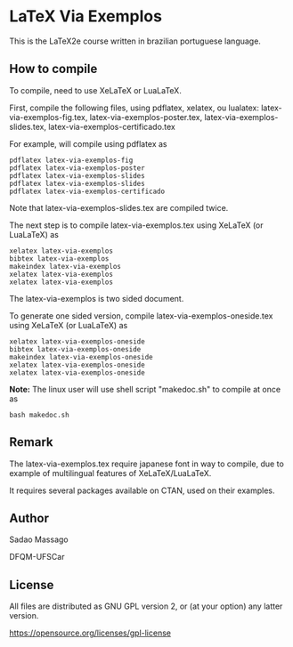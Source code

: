 LaTeX Via Exemplos
==================

This is the LaTeX2e course written in brazilian portuguese
language.

How to compile
--------------
To compile, need to use XeLaTeX or LuaLaTeX.

First, compile the following files, using pdflatex, xelatex, ou lualatex:
latex-via-exemplos-fig.tex,
latex-via-exemplos-poster.tex,
latex-via-exemplos-slides.tex,
latex-via-exemplos-certificado.tex

For example, will compile using pdflatex as

    pdflatex latex-via-exemplos-fig
    pdflatex latex-via-exemplos-poster
    pdflatex latex-via-exemplos-slides
    pdflatex latex-via-exemplos-slides
    pdflatex latex-via-exemplos-certificado

Note that latex-via-exemplos-slides.tex are compiled twice.    

The next step is to compile latex-via-exemplos.tex 
using XeLaTeX (or LuaLaTeX) as

    xelatex latex-via-exemplos
    bibtex latex-via-exemplos
    makeindex latex-via-exemplos
    xelatex latex-via-exemplos
    xelatex latex-via-exemplos

The latex-via-exemplos is two sided document.

To generate one sided version, compile latex-via-exemplos-oneside.tex
using XeLaTeX (or LuaLaTeX) as

    xelatex latex-via-exemplos-oneside
    bibtex latex-via-exemplos-oneside
    makeindex latex-via-exemplos-oneside
    xelatex latex-via-exemplos-oneside
    xelatex latex-via-exemplos-oneside

**Note:** 
The linux user will use shell script "makedoc.sh" to compile at once as

    bash makedoc.sh
    
Remark
------
The latex-via-exemplos.tex require japanese font in way to compile,
due to example of multilingual features of XeLaTeX/LuaLaTeX.

It requires several packages available on CTAN, used on their examples.

Author
------
Sadao Massago

DFQM-UFSCar

License
-------
All files are distributed as GNU GPL version 2, or (at your option)
any latter version.

https://opensource.org/licenses/gpl-license
